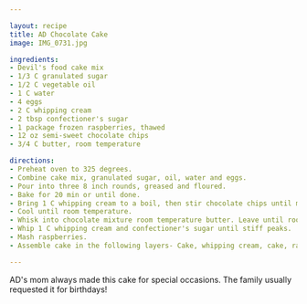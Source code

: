 ```yaml
---

layout: recipe
title: AD Chocolate Cake
image: IMG_0731.jpg

ingredients:
- Devil's food cake mix
- 1/3 C granulated sugar
- 1/2 C vegetable oil
- 1 C water
- 4 eggs
- 2 C whipping cream
- 2 tbsp confectioner's sugar
- 1 package frozen raspberries, thawed
- 12 oz semi-sweet chocolate chips
- 3/4 C butter, room temperature

directions:
- Preheat oven to 325 degrees.
- Combine cake mix, granulated sugar, oil, water and eggs. 
- Pour into three 8 inch rounds, greased and floured.
- Bake for 20 min or until done.
- Bring 1 C whipping cream to a boil, then stir chocolate chips until melted, use whisk.
- Cool until room temperature. 
- Whisk into chocolate mixture room temperature butter. Leave until room temp then put in fridge. Allow time to cool completely.
- Whip 1 C whipping cream and confectioner's sugar until stiff peaks. 
- Mash raspberries.
- Assemble cake in the following layers- Cake, whipping cream, cake, raspberries, cake. Then frost with gnache.

---
```

AD's mom always made this cake for special occasions. The family usually requested it for birthdays!